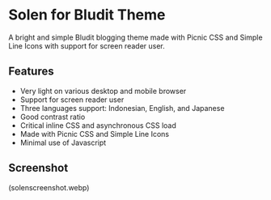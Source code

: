 # Solen for Bludit Theme

A bright and simple Bludit blogging theme made with Picnic CSS and Simple Line Icons with support for screen reader user. 

## Features

- Very light on various desktop and mobile browser
- Support for screen reader user
- Three languages support: Indonesian, English, and Japanese
- Good contrast ratio
- Critical inline CSS and asynchronous CSS load
- Made with Picnic CSS and Simple Line Icons
- Minimal use of Javascript

## Screenshot

(solenscreenshot.webp)


